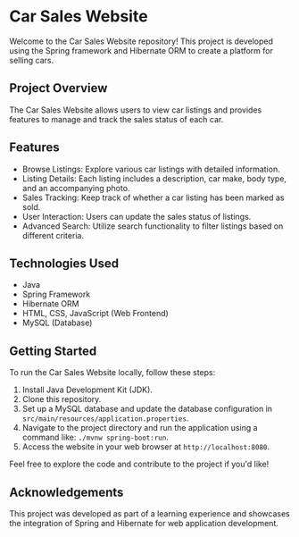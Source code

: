 # Car Sales Website

Welcome to the Car Sales Website repository! This project is developed using the Spring framework and Hibernate ORM to create a platform for selling cars.

## Project Overview
The Car Sales Website allows users to view car listings and provides features to manage and track the sales status of each car.

## Features
- Browse Listings: Explore various car listings with detailed information.
- Listing Details: Each listing includes a description, car make, body type, and an accompanying photo.
- Sales Tracking: Keep track of whether a car listing has been marked as sold.
- User Interaction: Users can update the sales status of listings.
- Advanced Search: Utilize search functionality to filter listings based on different criteria.

## Technologies Used
- Java
- Spring Framework
- Hibernate ORM
- HTML, CSS, JavaScript (Web Frontend)
- MySQL (Database)

## Getting Started
To run the Car Sales Website locally, follow these steps:

1. Install Java Development Kit (JDK).
2. Clone this repository.
3. Set up a MySQL database and update the database configuration in `src/main/resources/application.properties`.
4. Navigate to the project directory and run the application using a command like: `./mvnw spring-boot:run`.
5. Access the website in your web browser at `http://localhost:8080`.

Feel free to explore the code and contribute to the project if you'd like!

## Acknowledgements
This project was developed as part of a learning experience and showcases the integration of Spring and Hibernate for web application development.
